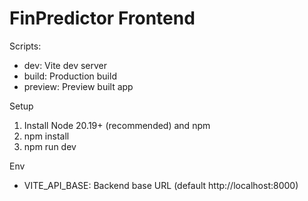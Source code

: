 # FinPredictor Frontend

Scripts:
- dev: Vite dev server
- build: Production build
- preview: Preview built app

Setup
1. Install Node 20.19+ (recommended) and npm
2. npm install
3. npm run dev

Env
- VITE_API_BASE: Backend base URL (default http://localhost:8000)
